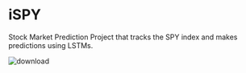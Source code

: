 # iSPY
Stock Market Prediction Project that tracks the SPY index and makes predictions using LSTMs.

![download](https://user-images.githubusercontent.com/66442778/190904790-51556de8-cbbd-43db-a04d-39ee5e8f2009.png)
